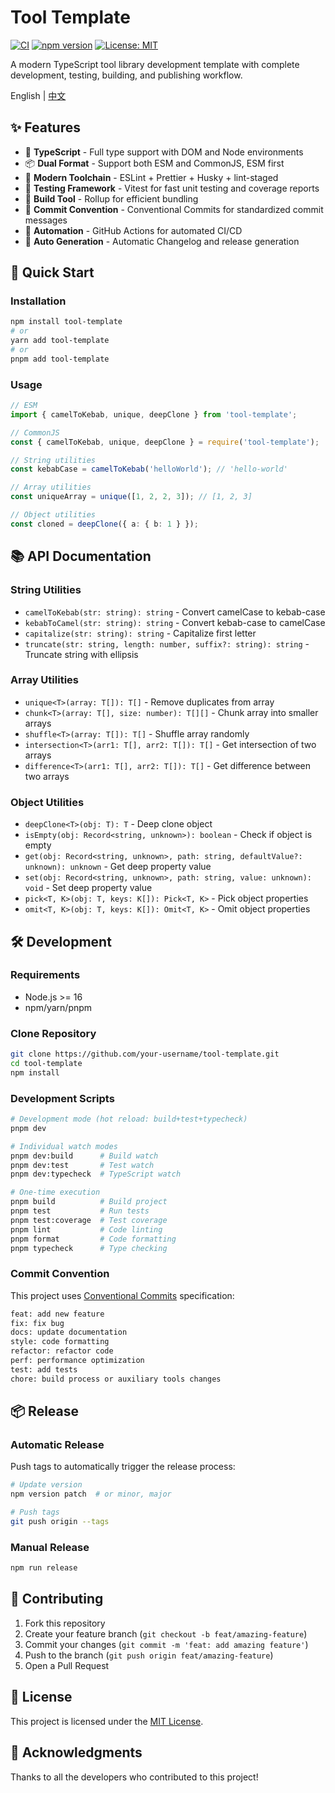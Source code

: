 # Tool Template

[![CI](https://github.com/fchc7/tool-template/workflows/CI/badge.svg)](https://github.com/fchc7/tool-template/actions)
[![npm version](https://badge.fury.io/js/tool-template.svg)](https://badge.fury.io/js/tool-template)
[![License: MIT](https://img.shields.io/badge/License-MIT-yellow.svg)](https://opensource.org/licenses/MIT)

A modern TypeScript tool library development template with complete development, testing, building, and publishing workflow.

English | [中文](./README.md)

## ✨ Features

- 🚀 **TypeScript** - Full type support with DOM and Node environments
- 📦 **Dual Format** - Support both ESM and CommonJS, ESM first
- 🎯 **Modern Toolchain** - ESLint + Prettier + Husky + lint-staged
- 🧪 **Testing Framework** - Vitest for fast unit testing and coverage reports
- 🔨 **Build Tool** - Rollup for efficient bundling
- 📝 **Commit Convention** - Conventional Commits for standardized commit messages
- 🤖 **Automation** - GitHub Actions for automated CI/CD
- 📖 **Auto Generation** - Automatic Changelog and release generation

## 🚀 Quick Start

### Installation

```bash
npm install tool-template
# or
yarn add tool-template
# or
pnpm add tool-template
```

### Usage

```typescript
// ESM
import { camelToKebab, unique, deepClone } from 'tool-template';

// CommonJS
const { camelToKebab, unique, deepClone } = require('tool-template');

// String utilities
const kebabCase = camelToKebab('helloWorld'); // 'hello-world'

// Array utilities
const uniqueArray = unique([1, 2, 2, 3]); // [1, 2, 3]

// Object utilities
const cloned = deepClone({ a: { b: 1 } });
```

## 📚 API Documentation

### String Utilities

- `camelToKebab(str: string): string` - Convert camelCase to kebab-case
- `kebabToCamel(str: string): string` - Convert kebab-case to camelCase
- `capitalize(str: string): string` - Capitalize first letter
- `truncate(str: string, length: number, suffix?: string): string` - Truncate string with ellipsis

### Array Utilities

- `unique<T>(array: T[]): T[]` - Remove duplicates from array
- `chunk<T>(array: T[], size: number): T[][]` - Chunk array into smaller arrays
- `shuffle<T>(array: T[]): T[]` - Shuffle array randomly
- `intersection<T>(arr1: T[], arr2: T[]): T[]` - Get intersection of two arrays
- `difference<T>(arr1: T[], arr2: T[]): T[]` - Get difference between two arrays

### Object Utilities

- `deepClone<T>(obj: T): T` - Deep clone object
- `isEmpty(obj: Record<string, unknown>): boolean` - Check if object is empty
- `get(obj: Record<string, unknown>, path: string, defaultValue?: unknown): unknown` - Get deep property value
- `set(obj: Record<string, unknown>, path: string, value: unknown): void` - Set deep property value
- `pick<T, K>(obj: T, keys: K[]): Pick<T, K>` - Pick object properties
- `omit<T, K>(obj: T, keys: K[]): Omit<T, K>` - Omit object properties

## 🛠️ Development

### Requirements

- Node.js >= 16
- npm/yarn/pnpm

### Clone Repository

```bash
git clone https://github.com/your-username/tool-template.git
cd tool-template
npm install
```

### Development Scripts

```bash
# Development mode (hot reload: build+test+typecheck)
pnpm dev

# Individual watch modes
pnpm dev:build      # Build watch
pnpm dev:test       # Test watch
pnpm dev:typecheck  # TypeScript watch

# One-time execution
pnpm build          # Build project
pnpm test           # Run tests
pnpm test:coverage  # Test coverage
pnpm lint           # Code linting
pnpm format         # Code formatting
pnpm typecheck      # Type checking
```

### Commit Convention

This project uses [Conventional Commits](https://conventionalcommits.org/) specification:

```bash
feat: add new feature
fix: fix bug
docs: update documentation
style: code formatting
refactor: refactor code
perf: performance optimization
test: add tests
chore: build process or auxiliary tools changes
```

## 📦 Release

### Automatic Release

Push tags to automatically trigger the release process:

```bash
# Update version
npm version patch  # or minor, major

# Push tags
git push origin --tags
```

### Manual Release

```bash
npm run release
```

## 🤝 Contributing

1. Fork this repository
2. Create your feature branch (`git checkout -b feat/amazing-feature`)
3. Commit your changes (`git commit -m 'feat: add amazing feature'`)
4. Push to the branch (`git push origin feat/amazing-feature`)
5. Open a Pull Request

## 📄 License

This project is licensed under the [MIT License](LICENSE).

## 🙏 Acknowledgments

Thanks to all the developers who contributed to this project!
